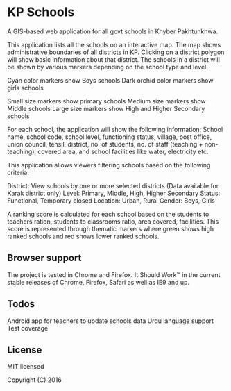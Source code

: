 # KP Schools

A GIS-based web application for all govt schools in Khyber Pakhtunkhwa. 

This application lists all the schools on an interactive map. The map shows administrative boundaries of all districts in KP. Clicking on a district polygon will show basic information about that district. The schools in a district will be shown by various markers depending on the school type and level.

Cyan color markers show Boys schools
Dark orchid color markers show girls schools

Small size markers show primary schools
Medium size markers show Middle schools
Large size markers show High and Higher Secondary schools

For each school, the application will show the following information:
School name, school code, school level, functioning status, village, post office, union council, tehsil, district, no. of students, no. of staff (teaching + non-teaching), covered area, and school facilities like water, electricity etc.

This application allows viewers filtering schools based on the following criteria:

District: View schools by one or more selected districts (Data available for Karak district only)
Level: Primary, Middle, High, Higher Secondary
Status: Functional, Temporary closed
Location: Urban, Rural
Gender: Boys, Girls


A ranking score is calculated for each school based on the students to teachers ration, students to classrooms ratio, area covered, facilities. This score is represented through thematic markers where green shows high ranked schools and red shows lower ranked schools.


## Browser support

The project is tested in Chrome and Firefox. It Should Work™ in the current stable releases of Chrome, Firefox, Safari as well as IE9 and up.

## Todos

Android app for teachers to update schools data
Urdu language support
Test coverage

## License

MIT licensed

Copyright (C) 2016
